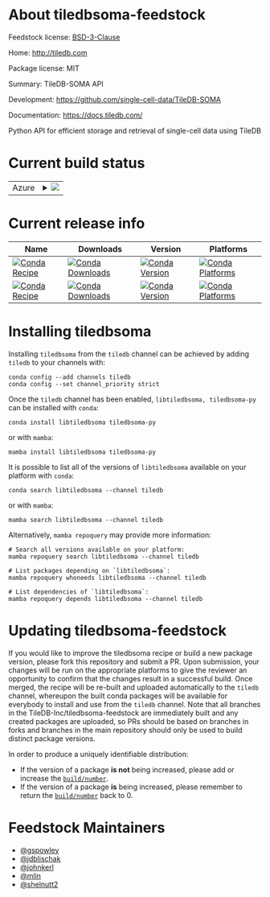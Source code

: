 About tiledbsoma-feedstock
==========================

Feedstock license: [BSD-3-Clause](https://github.com/TileDB-Inc/tiledbsoma-feedstock/blob/main/LICENSE.txt)

Home: http://tiledb.com

Package license: MIT

Summary: TileDB-SOMA API

Development: https://github.com/single-cell-data/TileDB-SOMA

Documentation: https://docs.tiledb.com/

Python API for efficient storage and retrieval of single-cell data using TileDB

Current build status
====================


<table>
    
  <tr>
    <td>Azure</td>
    <td>
      <details>
        <summary>
          <a href="https://dev.azure.com/TileDB-Inc/feedstock-builds/_build/latest?definitionId=&branchName=main">
            <img src="https://dev.azure.com/TileDB-Inc/feedstock-builds/_apis/build/status/tiledbsoma-feedstock?branchName=main">
          </a>
        </summary>
        <table>
          <thead><tr><th>Variant</th><th>Status</th></tr></thead>
          <tbody><tr>
              <td>linux_64_tiledb2.15.2</td>
              <td>
                <a href="https://dev.azure.com/TileDB-Inc/feedstock-builds/_build/latest?definitionId=&branchName=main">
                  <img src="https://dev.azure.com/TileDB-Inc/feedstock-builds/_apis/build/status/tiledbsoma-feedstock?branchName=main&jobName=linux&configuration=linux%20linux_64_tiledb2.15.2" alt="variant">
                </a>
              </td>
            </tr><tr>
              <td>linux_64_tiledb2.15.3</td>
              <td>
                <a href="https://dev.azure.com/TileDB-Inc/feedstock-builds/_build/latest?definitionId=&branchName=main">
                  <img src="https://dev.azure.com/TileDB-Inc/feedstock-builds/_apis/build/status/tiledbsoma-feedstock?branchName=main&jobName=linux&configuration=linux%20linux_64_tiledb2.15.3" alt="variant">
                </a>
              </td>
            </tr><tr>
              <td>osx_64_tiledb2.15.2</td>
              <td>
                <a href="https://dev.azure.com/TileDB-Inc/feedstock-builds/_build/latest?definitionId=&branchName=main">
                  <img src="https://dev.azure.com/TileDB-Inc/feedstock-builds/_apis/build/status/tiledbsoma-feedstock?branchName=main&jobName=osx&configuration=osx%20osx_64_tiledb2.15.2" alt="variant">
                </a>
              </td>
            </tr><tr>
              <td>osx_64_tiledb2.15.3</td>
              <td>
                <a href="https://dev.azure.com/TileDB-Inc/feedstock-builds/_build/latest?definitionId=&branchName=main">
                  <img src="https://dev.azure.com/TileDB-Inc/feedstock-builds/_apis/build/status/tiledbsoma-feedstock?branchName=main&jobName=osx&configuration=osx%20osx_64_tiledb2.15.3" alt="variant">
                </a>
              </td>
            </tr><tr>
              <td>osx_arm64_tiledb2.15.2</td>
              <td>
                <a href="https://dev.azure.com/TileDB-Inc/feedstock-builds/_build/latest?definitionId=&branchName=main">
                  <img src="https://dev.azure.com/TileDB-Inc/feedstock-builds/_apis/build/status/tiledbsoma-feedstock?branchName=main&jobName=osx&configuration=osx%20osx_arm64_tiledb2.15.2" alt="variant">
                </a>
              </td>
            </tr><tr>
              <td>osx_arm64_tiledb2.15.3</td>
              <td>
                <a href="https://dev.azure.com/TileDB-Inc/feedstock-builds/_build/latest?definitionId=&branchName=main">
                  <img src="https://dev.azure.com/TileDB-Inc/feedstock-builds/_apis/build/status/tiledbsoma-feedstock?branchName=main&jobName=osx&configuration=osx%20osx_arm64_tiledb2.15.3" alt="variant">
                </a>
              </td>
            </tr>
          </tbody>
        </table>
      </details>
    </td>
  </tr>
</table>

Current release info
====================

| Name | Downloads | Version | Platforms |
| --- | --- | --- | --- |
| [![Conda Recipe](https://img.shields.io/badge/recipe-libtiledbsoma-green.svg)](https://anaconda.org/tiledb/libtiledbsoma) | [![Conda Downloads](https://img.shields.io/conda/dn/tiledb/libtiledbsoma.svg)](https://anaconda.org/tiledb/libtiledbsoma) | [![Conda Version](https://img.shields.io/conda/vn/tiledb/libtiledbsoma.svg)](https://anaconda.org/tiledb/libtiledbsoma) | [![Conda Platforms](https://img.shields.io/conda/pn/tiledb/libtiledbsoma.svg)](https://anaconda.org/tiledb/libtiledbsoma) |
| [![Conda Recipe](https://img.shields.io/badge/recipe-tiledbsoma--py-green.svg)](https://anaconda.org/tiledb/tiledbsoma-py) | [![Conda Downloads](https://img.shields.io/conda/dn/tiledb/tiledbsoma-py.svg)](https://anaconda.org/tiledb/tiledbsoma-py) | [![Conda Version](https://img.shields.io/conda/vn/tiledb/tiledbsoma-py.svg)](https://anaconda.org/tiledb/tiledbsoma-py) | [![Conda Platforms](https://img.shields.io/conda/pn/tiledb/tiledbsoma-py.svg)](https://anaconda.org/tiledb/tiledbsoma-py) |

Installing tiledbsoma
=====================

Installing `tiledbsoma` from the `tiledb` channel can be achieved by adding `tiledb` to your channels with:

```
conda config --add channels tiledb
conda config --set channel_priority strict
```

Once the `tiledb` channel has been enabled, `libtiledbsoma, tiledbsoma-py` can be installed with `conda`:

```
conda install libtiledbsoma tiledbsoma-py
```

or with `mamba`:

```
mamba install libtiledbsoma tiledbsoma-py
```

It is possible to list all of the versions of `libtiledbsoma` available on your platform with `conda`:

```
conda search libtiledbsoma --channel tiledb
```

or with `mamba`:

```
mamba search libtiledbsoma --channel tiledb
```

Alternatively, `mamba repoquery` may provide more information:

```
# Search all versions available on your platform:
mamba repoquery search libtiledbsoma --channel tiledb

# List packages depending on `libtiledbsoma`:
mamba repoquery whoneeds libtiledbsoma --channel tiledb

# List dependencies of `libtiledbsoma`:
mamba repoquery depends libtiledbsoma --channel tiledb
```




Updating tiledbsoma-feedstock
=============================

If you would like to improve the tiledbsoma recipe or build a new
package version, please fork this repository and submit a PR. Upon submission,
your changes will be run on the appropriate platforms to give the reviewer an
opportunity to confirm that the changes result in a successful build. Once
merged, the recipe will be re-built and uploaded automatically to the
`tiledb` channel, whereupon the built conda packages will be available for
everybody to install and use from the `tiledb` channel.
Note that all branches in the TileDB-Inc/tiledbsoma-feedstock are
immediately built and any created packages are uploaded, so PRs should be based
on branches in forks and branches in the main repository should only be used to
build distinct package versions.

In order to produce a uniquely identifiable distribution:
 * If the version of a package **is not** being increased, please add or increase
   the [``build/number``](https://docs.conda.io/projects/conda-build/en/latest/resources/define-metadata.html#build-number-and-string).
 * If the version of a package **is** being increased, please remember to return
   the [``build/number``](https://docs.conda.io/projects/conda-build/en/latest/resources/define-metadata.html#build-number-and-string)
   back to 0.

Feedstock Maintainers
=====================

* [@gspowley](https://github.com/gspowley/)
* [@jdblischak](https://github.com/jdblischak/)
* [@johnkerl](https://github.com/johnkerl/)
* [@mlin](https://github.com/mlin/)
* [@shelnutt2](https://github.com/shelnutt2/)


